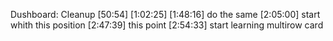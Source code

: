 Dushboard: Cleanup [50:54]
[1:02:25]
[1:48:16] do the same
[2:05:00] start whith this position
[2:47:39] this point
[2:54:33] start learning multirow card